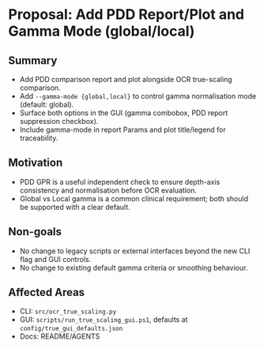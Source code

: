 # Proposal: Add PDD Report/Plot and Gamma Mode (global/local)

## Summary
- Add PDD comparison report and plot alongside OCR true-scaling comparison.
- Add `--gamma-mode {global,local}` to control gamma normalisation mode (default: global).
- Surface both options in the GUI (gamma combobox, PDD report suppression checkbox).
- Include gamma-mode in report Params and plot title/legend for traceability.

## Motivation
- PDD GPR is a useful independent check to ensure depth-axis consistency and normalisation before OCR evaluation.
- Global vs Local gamma is a common clinical requirement; both should be supported with a clear default.

## Non-goals
- No change to legacy scripts or external interfaces beyond the new CLI flag and GUI controls.
- No change to existing default gamma criteria or smoothing behaviour.

## Affected Areas
- CLI: `src/ocr_true_scaling.py`
- GUI: `scripts/run_true_scaling_gui.ps1`, defaults at `config/true_gui_defaults.json`
- Docs: README/AGENTS

